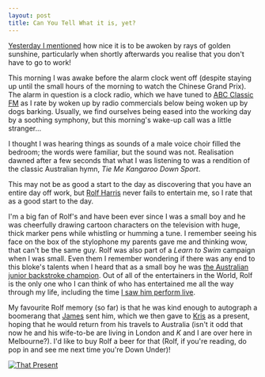 ```yaml
---
layout: post
title: Can You Tell What it is, yet?
---
```


[Yesterday I mentioned](http://johnsy.com/blog/entry/20060930221314) how nice it
is to be awoken by rays of golden sunshine, particularly when shortly afterwards
you realise that you don't have to go to work!


This morning I was awake before the alarm clock went off (despite staying up
until the small hours of the morning to watch the Chinese Grand Prix). The alarm
in question is a clock radio, which we have tuned to [ABC Classic
FM](http://www.abc.net.au/classic/) as I rate by woken up by radio commercials
below being woken up by dogs barking. Usually, we find ourselves being eased
into the working day by a soothing symphony, but this morning's wake-up call was
a little stranger...


I thought I was hearing things as sounds of a male voice choir filled the
bedroom; the words were familiar, but the sound was not. Realisation dawned
after a few seconds that what I was listening to was a rendition of the classic
Australian hymn, _Tie Me Kangaroo Down Sport_.


This may not be as good a start to the day as discovering that you have an
entire day off work, but [Rolf Harris](http://www.rolfharris.com/) never fails
to entertain me, so I rate that as a good start to the day.


I'm a big fan of Rolf's and have been ever since I was a small boy and he was
cheerfully drawing cartoon characters on the television with huge, thick marker
pens while whistling or humming a tune. I remember seeing his face on the box of
the stylophone my parents gave me and thinking wow, that can't be the same guy.
Rolf was also part of a _Learn to Swim_ campaign when I was small. Even them I
remember wondering if there was any end to this bloke's talents when I heard
that as a small boy he was [the Australian junior backstroke
champion](http://www.abc.net.au/gnt/people/Transcripts/s1072655.htm). Out of all
of the entertainers in the World, Rolf is the only one who I can think of who
has entertained me all the way through my life, including the time [I saw him
perform live](/blog//2004/07/19/well/).


My favourite Rolf memory (so far) is that he was kind enough to autograph a
boomerang that [James](http://jamescasey.co.uk/) sent him, which we then gave to
[Kris](http://cafe.jenkster.com/) as a present, hoping that he would return from
his travels to Australia (isn't it odd that now he and his wife-to-be are living
in London and _K_ and I are over here in Melbourne?). I'd like to buy Rolf a
beer for that (Rolf, if you're reading, do pop in and see me next time you're
Down Under)!

[![That Present](http://static.flickr.com/117/258462716_734f1cd006_o.jpg)](http://www.flickr.com/photos/johnsyweb/258462716/ "That Present")

